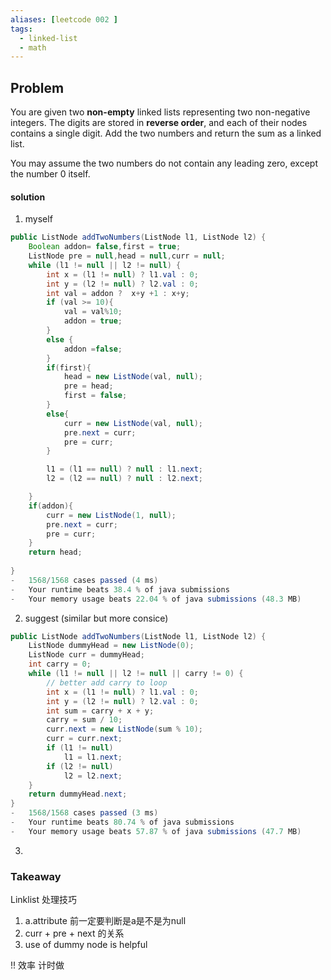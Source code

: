 ```yaml
---
aliases: [leetcode 002 ]
tags: 
  - linked-list
  - math
---
```

## Problem
You are given two **non-empty** linked lists representing two non-negative integers. The digits are stored in **reverse order**, and each of their nodes contains a single digit. Add the two numbers and return the sum as a linked list.

You may assume the two numbers do not contain any leading zero, except the number 0 itself.


#### solution
1. myself
```java
public ListNode addTwoNumbers(ListNode l1, ListNode l2) {
	Boolean addon= false,first = true;
	ListNode pre = null,head = null,curr = null;
	while (l1 != null || l2 != null) {
		int x = (l1 != null) ? l1.val : 0;
		int y = (l2 != null) ? l2.val : 0;
		int val = addon ?  x+y +1 : x+y;
		if (val >= 10){
			val = val%10;
			addon = true;
		}
		else {
			addon =false;
		}
		if(first){
			head = new ListNode(val, null);
			pre = head;
			first = false;
		}
		else{
			curr = new ListNode(val, null);
			pre.next = curr;
			pre = curr;
		}

		l1 = (l1 == null) ? null : l1.next;
		l2 = (l2 == null) ? null : l2.next;

	}
	if(addon){
		curr = new ListNode(1, null);
		pre.next = curr;
		pre = curr;
	}
	return head;
        
}
-   1568/1568 cases passed (4 ms)
-   Your runtime beats 38.4 % of java submissions
-   Your memory usage beats 22.04 % of java submissions (48.3 MB)
```
2.  suggest (similar but more consice)
```java
public ListNode addTwoNumbers(ListNode l1, ListNode l2) {
	ListNode dummyHead = new ListNode(0);
	ListNode curr = dummyHead;
	int carry = 0;
	while (l1 != null || l2 != null || carry != 0) {
		// better add carry to loop
		int x = (l1 != null) ? l1.val : 0;
		int y = (l2 != null) ? l2.val : 0;
		int sum = carry + x + y;
		carry = sum / 10;
		curr.next = new ListNode(sum % 10);
		curr = curr.next;
		if (l1 != null)
			l1 = l1.next;
		if (l2 != null)
			l2 = l2.next;
	}
	return dummyHead.next;
}
-   1568/1568 cases passed (3 ms)
-   Your runtime beats 80.74 % of java submissions
-   Your memory usage beats 57.87 % of java submissions (47.7 MB)
```
3. 


### Takeaway
Linklist 处理技巧 
1. a.attribute 前一定要判断是a是不是为null
2. curr + pre + next 的关系
3. use of dummy node is helpful

!! 效率 计时做